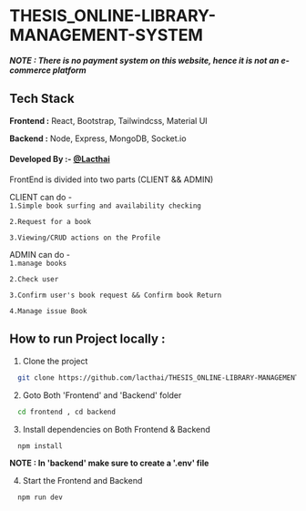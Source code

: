 ﻿# THESIS_ONLINE-LIBRARY-MANAGEMENT-SYSTEM

 **_NOTE : There is no payment system on this website, hence it is not an e-commerce platform_**

 ## Tech Stack

**Frontend :** React, Bootstrap, Tailwindcss, Material UI

**Backend :** Node, Express, MongoDB, Socket.io

#### Developed By :- [@Lacthai](https://github.com/lacthai)

FrontEnd is divided into two parts (CLIENT && ADMIN)


CLIENT can do -  
`1.Simple book surfing and availability checking`

`2.Request for a book`

`3.Viewing/CRUD actions on the Profile`

ADMIN can do -  
`1.manage books`

`2.Check user`

`3.Confirm user's book request && Confirm book Return`

`4.Manage issue Book`

## How to run Project locally :

1. Clone the project

```bash
  git clone https://github.com/lacthai/THESIS_ONLINE-LIBRARY-MANAGEMENT-SYSTEM.git
```

2. Goto Both 'Frontend' and 'Backend' folder

```bash
  cd frontend , cd backend
```

3. Install dependencies on Both Frontend & Backend

```bash
  npm install
```

**NOTE : In 'backend' make sure to create a '.env' file**

4. Start the Frontend and Backend

```bash
  npm run dev
```



